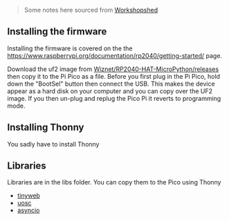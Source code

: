 
> Some notes here sourced from [Workshopshed](https://community.element14.com/members-area/personalblogs/b/andy-clark-s-blog/posts/vscode-and-micropython-for-the-pi-pico)

## Installing the firmware
Installing the firmware is covered on the the https://www.raspberrypi.org/documentation/rp2040/getting-started/ page.

Download the uf2 image from [Wiznet/RP2040-HAT-MicroPython/releases](https://github.com/Wiznet/RP2040-HAT-MicroPython/releases) then copy it to the Pi Pico as a file. Before you first plug in the Pi Pico, hold down the "BootSel" button then connect the USB. This makes the device appear as a hard disk on your computer and you can copy over the UF2 image. If you then un-plug and replug the Pico Pi it reverts to programming mode.

## Installing Thonny

You sadly have to install Thonny 

## Libraries

Libraries are in the libs folder. You can copy them to the Pico using Thonny

- [tinyweb](https://github.com/belyalov/tinyweb)
- [uosc](https://github.com/SpotlightKid/micropython-osc)
- [asyncio](https://github.com/peterhinch/micropython-async)